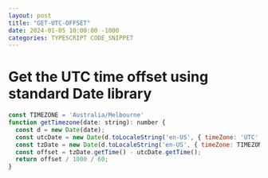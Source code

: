 ```yaml
---
layout: post
title: "GET-UTC-OFFSET"
date: 2024-01-05 10:00:00 -1000
categories: TYPESCRIPT CODE_SNIPPET
---
```


# Get the UTC time offset using standard Date library

```js
const TIMEZONE = 'Australia/Melbourne'
function getTimezone(date: string): number {
  const d = new Date(date);
  const utcDate = new Date(d.toLocaleString('en-US', { timeZone: 'UTC' }));
  const tzDate = new Date(d.toLocaleString('en-US', { timeZone: TIMEZONE }));
  const offset = tzDate.getTime() - utcDate.getTime();
  return offset / 1000 / 60;
}
```
